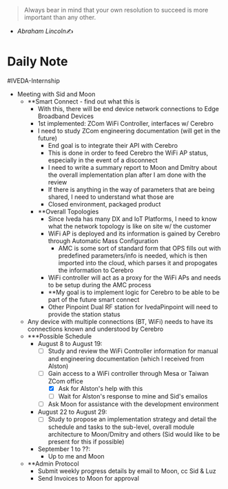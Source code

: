 > Always bear in mind that your own resolution to succeed is more important than any other.
>
   - <cite>Abraham Lincoln</cite>✍️

# Daily Note
#IVEDA-Internship 

- Meeting with Sid and Moon
	- **Smart Connect  - find out what this is
		- With this, there will be end device network connections to Edge Broadband Devices
		- 1st implemented: ZCom WiFi Controller, interfaces w/ Cerebro
		- I need to study ZCom engineering documentation (will get in the future)
			- End goal is to integrate their API with Cerebro
			- This is done in order to feed Cerebro the WiFi AP status, especially in the event of a disconnect
			- I need to write a summary report to Moon and Dmitry about the overall implementation plan after I am done with the review
			- If there is anything in the way of parameters that are being shared, I need to understand what those are
			- Closed environment, packaged product
		- **Overall Topologies
			- Since Iveda has many DX and IoT Platforms, I need to know what the network topology is like on site w/ the customer
			- WiFi AP is deployed and its information is gained by Cerebro through Automatic Mass Configuration
				- AMC is some sort of standard form that OPS fills out with predefined parameters/info is needed, which is then imported into the cloud, which parses it and propogates the information to Cerebro
			- WiFi controller will act as a proxy for the WiFi APs and needs to be setup during the AMC process
			- **My goal is to implement logic for Cerebro to be able to be part of the future smart connect
			- Other Pinpoint Dual RF station for IvedaPinpoint will need to provide the station status
	- Any device with multiple connections (BT, WiFi) needs to have its connections known and understood by Cerebro
	- ***Possible Schedule
		- August 8 to August 19:
			- [ ] Study and review the WiFi Controller information for manual and engineering documentation (which I received from Alston)
			- [ ] Gain access to a WiFi controller through Mesa or Taiwan ZCom office
				- [x] Ask for Alston's help with this
				- [ ] Wait for Alston's response to mine and Sid's emailos
			- [ ] Ask Moon for assistance with the development environment
		- August 22 to August 29:
			- [ ] Study to propose an implementation strategy and detail the schedule and tasks to the sub-level, overall module architecture to Moon/Dmitry and others (Sid would like to be present for this if possible)
		- September 1 to ??:
			- Up to me and Moon
	- **Admin Protocol
		- Submit weekly progress details by email to Moon, cc Sid & Luz
		- Send Invoices to Moon for approval

